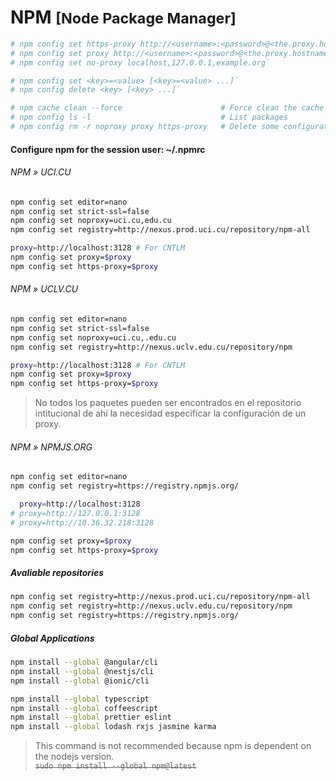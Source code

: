 
# NPM <small>[Node Package Manager]</small>

```bash
# npm config set https-proxy http://<username>:<password>@<the.proxy.hostname>:<port>
# npm config set proxy http://<username>:<password>@<the.proxy.hostname>:<port>
# npm config set no-proxy localhost,127.0.0.1,example.org`
```

```bash
# npm config set <key>=<value> [<key>=<value> ...]`
# npm config delete <key> [<key> ...]`
```
```bash
# npm cache clean --force                      # Force clean the cache
# npm config ls -l                             # List packages
# npm config rm -r noproxy proxy https-proxy   # Delete some configurations
```


#### Configure npm for the session user: ~/.npmrc

###### NPM » UCI.CU
```bash
npm config set editor=nano
npm config set strict-ssl=false
npm config set noproxy=uci.cu,edu.cu
npm config set registry=http://nexus.prod.uci.cu/repository/npm-all

proxy=http://localhost:3128 # For CNTLM
npm config set proxy=$proxy
npm config set https-proxy=$proxy
```


###### NPM » UCLV.CU
```bash
npm config set editor=nano
npm config set strict-ssl=false
npm config set noproxy=uci.cu,.edu.cu
npm config set registry=http://nexus.uclv.edu.cu/repository/npm

proxy=http://localhost:3128 # For CNTLM
npm config set proxy=$proxy
npm config set https-proxy=$proxy
```
> No todos los paquetes pueden ser encontrados en el repositorio intitucional de ahí la necesidad especificar la configuración de un proxy.

###### NPM » NPMJS.ORG
```bash
npm config set editor=nano
npm config set registry=https://registry.npmjs.org/

  proxy=http://localhost:3128
# proxy=http://127.0.0.1:3128
# proxy=http://10.36.32.218:3128

npm config set proxy=$proxy
npm config set https-proxy=$proxy
```


##### Avaliable repositories
```bash
npm config set registry=http://nexus.prod.uci.cu/repository/npm-all
npm config set registry=http://nexus.uclv.edu.cu/repository/npm
npm config set registry=https://registry.npmjs.org/
```

##### Global Applications
```bash
npm install --global @angular/cli
npm install --global @nestjs/cli
npm install --global @ionic/cli
```
```bash
npm install --global typescript
npm install --global coffeescript
npm install --global prettier eslint
npm install --global lodash rxjs jasmine karma
```

> This command is not recommended because npm is dependent on the nodejs version.  
~~`sudo npm install --global npm@latest`~~
